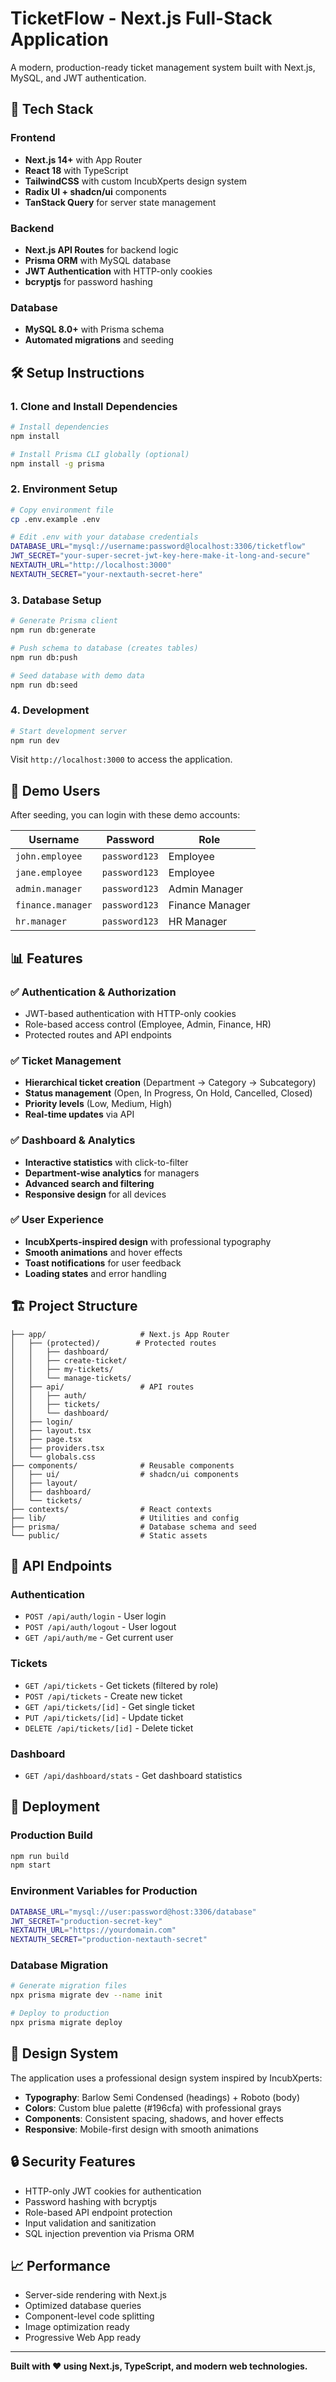 # TicketFlow - Next.js Full-Stack Application

A modern, production-ready ticket management system built with Next.js, MySQL, and JWT authentication.

## 🚀 Tech Stack

### Frontend

- **Next.js 14+** with App Router
- **React 18** with TypeScript
- **TailwindCSS** with custom IncubXperts design system
- **Radix UI + shadcn/ui** components
- **TanStack Query** for server state management

### Backend

- **Next.js API Routes** for backend logic
- **Prisma ORM** with MySQL database
- **JWT Authentication** with HTTP-only cookies
- **bcryptjs** for password hashing

### Database

- **MySQL 8.0+** with Prisma schema
- **Automated migrations** and seeding

## 🛠️ Setup Instructions

### 1. Clone and Install Dependencies

```bash
# Install dependencies
npm install

# Install Prisma CLI globally (optional)
npm install -g prisma
```

### 2. Environment Setup

```bash
# Copy environment file
cp .env.example .env

# Edit .env with your database credentials
DATABASE_URL="mysql://username:password@localhost:3306/ticketflow"
JWT_SECRET="your-super-secret-jwt-key-here-make-it-long-and-secure"
NEXTAUTH_URL="http://localhost:3000"
NEXTAUTH_SECRET="your-nextauth-secret-here"
```

### 3. Database Setup

```bash
# Generate Prisma client
npm run db:generate

# Push schema to database (creates tables)
npm run db:push

# Seed database with demo data
npm run db:seed
```

### 4. Development

```bash
# Start development server
npm run dev
```

Visit `http://localhost:3000` to access the application.

## 🔑 Demo Users

After seeding, you can login with these demo accounts:

| Username          | Password      | Role            |
| ----------------- | ------------- | --------------- |
| `john.employee`   | `password123` | Employee        |
| `jane.employee`   | `password123` | Employee        |
| `admin.manager`   | `password123` | Admin Manager   |
| `finance.manager` | `password123` | Finance Manager |
| `hr.manager`      | `password123` | HR Manager      |

## 📊 Features

### ✅ Authentication & Authorization

- JWT-based authentication with HTTP-only cookies
- Role-based access control (Employee, Admin, Finance, HR)
- Protected routes and API endpoints

### ✅ Ticket Management

- **Hierarchical ticket creation** (Department → Category → Subcategory)
- **Status management** (Open, In Progress, On Hold, Cancelled, Closed)
- **Priority levels** (Low, Medium, High)
- **Real-time updates** via API

### ✅ Dashboard & Analytics

- **Interactive statistics** with click-to-filter
- **Department-wise analytics** for managers
- **Advanced search and filtering**
- **Responsive design** for all devices

### ✅ User Experience

- **IncubXperts-inspired design** with professional typography
- **Smooth animations** and hover effects
- **Toast notifications** for user feedback
- **Loading states** and error handling

## 🏗️ Project Structure

```
├── app/                     # Next.js App Router
│   ├── (protected)/        # Protected routes
│   │   ├── dashboard/
│   │   ├── create-ticket/
│   │   ├── my-tickets/
│   │   └── manage-tickets/
│   ├── api/                 # API routes
│   │   ├── auth/
│   │   ├── tickets/
│   │   └── dashboard/
│   ├── login/
│   ├── layout.tsx
│   ├── page.tsx
│   ├── providers.tsx
│   └── globals.css
├── components/              # Reusable components
│   ├── ui/                  # shadcn/ui components
│   ├── layout/
│   ├── dashboard/
│   └── tickets/
├── contexts/                # React contexts
├── lib/                     # Utilities and config
├── prisma/                  # Database schema and seed
└── public/                  # Static assets
```

## 🔧 API Endpoints

### Authentication

- `POST /api/auth/login` - User login
- `POST /api/auth/logout` - User logout
- `GET /api/auth/me` - Get current user

### Tickets

- `GET /api/tickets` - Get tickets (filtered by role)
- `POST /api/tickets` - Create new ticket
- `GET /api/tickets/[id]` - Get single ticket
- `PUT /api/tickets/[id]` - Update ticket
- `DELETE /api/tickets/[id]` - Delete ticket

### Dashboard

- `GET /api/dashboard/stats` - Get dashboard statistics

## 🚀 Deployment

### Production Build

```bash
npm run build
npm start
```

### Environment Variables for Production

```bash
DATABASE_URL="mysql://user:password@host:3306/database"
JWT_SECRET="production-secret-key"
NEXTAUTH_URL="https://yourdomain.com"
NEXTAUTH_SECRET="production-nextauth-secret"
```

### Database Migration

```bash
# Generate migration files
npx prisma migrate dev --name init

# Deploy to production
npx prisma migrate deploy
```

## 🎨 Design System

The application uses a professional design system inspired by IncubXperts:

- **Typography**: Barlow Semi Condensed (headings) + Roboto (body)
- **Colors**: Custom blue palette (#196cfa) with professional grays
- **Components**: Consistent spacing, shadows, and hover effects
- **Responsive**: Mobile-first design with smooth animations

## 🔒 Security Features

- HTTP-only JWT cookies for authentication
- Password hashing with bcryptjs
- Role-based API endpoint protection
- Input validation and sanitization
- SQL injection prevention via Prisma ORM

## 📈 Performance

- Server-side rendering with Next.js
- Optimized database queries
- Component-level code splitting
- Image optimization ready
- Progressive Web App ready

---

**Built with ❤️ using Next.js, TypeScript, and modern web technologies.**
